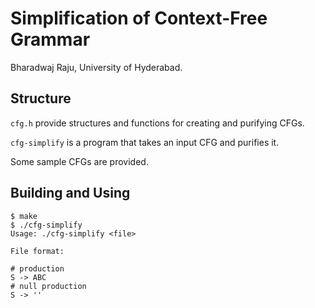 # Simplification of Context-Free Grammar

Bharadwaj Raju, University of Hyderabad.

## Structure

`cfg.h` provide structures and functions for creating and purifying CFGs.

`cfg-simplify` is a program that takes an input CFG and purifies it.

Some sample CFGs are provided.

## Building and Using

```console
$ make
$ ./cfg-simplify
Usage: ./cfg-simplify <file>

File format:

# production
S -> ABC
# null production
S -> ''
```